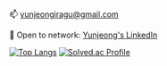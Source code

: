 📫 yunjeongiragu@gmail.com

🛜 Open to network: [Yunjeong's LinkedIn](https://www.linkedin.com/in/yunjeongiya/)

<!---
yunjeongiya/yunjeongiya is a ✨ special ✨ repository because its `README.md` (this file) appears on your GitHub profile.
You can click the Preview link to take a look at your changes.
--->

[![Top Langs](https://github-readme-stats.vercel.app/api/top-langs/?username=yunjeongiya&layout=compact)](https://github.com/anuraghazra/github-readme-stats) 
[![Solved.ac Profile](http://mazassumnida.wtf/api/v2/generate_badge?boj=uu0078)](https://solved.ac/uu0078/)
